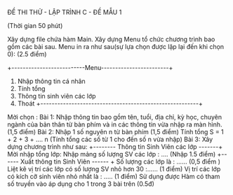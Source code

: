 ĐỀ THI THỬ - LẬP TRÌNH C - ĐỀ MẪU 1

(Thời gian 50 phút)

Xây dựng file chứa hàm Main.
Xây dựng Menu tổ chức chương trình bao gồm các bài sau.
Menu in ra như sau(sự lựa chọn được lặp lại đến khi chọn 0): (2.5 điểm)

+--------------------------Menu------------------------+
1. Nhập thông tin cá nhân
2. Tính tổng
3. Thông tin sinh viên các lớp
0. Thoát
+--------------------------------------------------------+

Mời chọn :
Bài 1: Nhập thông tin bao gồm tên, tuổi, địa chỉ, kỳ học, chuyên ngành của bản thân từ bàn
phím và in các thông tin vừa nhập ra màn hình. (1,5 điểm)
Bài 2: Nhập 1 số nguyên n từ bàn phím (1,5 điểm)
Tính tổng S = 1 + 2 + 3 + …. n (Tính tổng các số từ 1 cho đến số n vừa nhập)
Bài 3: Xây dựng chương trình như sau:
+-------- Thông tin Sinh Viên các lớp -------+
Mời nhập tổng lớp:
Nhập mảng số lượng SV các lớp : ….
(Nhập 1.5 điểm)
+------ Xuất thông tin Sinh Viên ------ +
Số lượng các lớp là : …… (0,5 điểm )
Liệt kê vị trí các lớp có số lượng SV nhỏ hơn 30 :…… (1 điểm)
Vị trí các lớp có kích cỡ sinh viên nhỏ nhất là : ….. (1 điểm)
Sử dụng được Hàm có tham số truyền vào áp dụng cho 1 trong 3 bài trên (0.5đ)